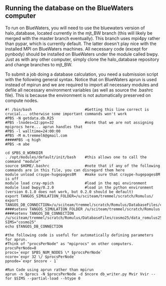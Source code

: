 Running the database on the BlueWaters computer
---------------------------------------------------
To run on BlueWaters, you will need to use the bluewaters version of halo_database, located currently in the mjt_BW branch (this will likely be merged with the master branch eventually). This branch uses mpi4py rather than pypar, which is currently default. The latter doesn't play nice with the installed MPI on BlueWaters machines. All necessary code (except for pynbody) should be installed on BlueWaters under the module called bwpy. Just as with any other computer, simply clone the halo_database repository and change branches to mjt_BW.

To submit a job doing a database calculation, you need a submission script with the following general syntax. Notice that on BlueWaters aprun is used instead of mpirun and we are required to import all necessary modules and defile all necessary environment variables (as well as source the .bashrc file). This is because the environment is not automatically preserved on compute nodes.

```
#! /bin/bash                        #Getting this line correct is crucial... otherwise some important commands won't work
#PBS -N getdata.db.R25
#PBS -lnodes=12:ppn=32              #note that we are not assigning mpiprocs here... aprun handles that
#PBS -l walltime=24:00:00
#PBS -M m.tremmel6@gmail.com
#####PBS -q high
#PBS -m abe

cd $PBS_O_WORKDIR
. /opt/modules/default/init/bash    #this allows one to call the command "module"
source $HOME/.bashrc                #note that if any of the following commands are in this file, you can disregard them here
module unload craype-hugepages8M    #make sure that craype-hugepages8M is off
module load cray-mpich              #load in the mpi environment
module load bwpy/0.2.0              #load in the python environment (version 0.1.0 does not work, but 0.2.0 should be default)
export TANGOS_SIMULATION_FOLDER=/u/sciteam/tremmel/scratch/Romulus/
export TANGOS_DB_CONNECTION=/u/sciteam/tremmel/scratch/Romulus/DatabaseFiles/cosmo25/data_romulus25.db
####setenv TANGOS_SIMULATION_FOLDER /u/sciteam/tremmel/scratch/Romulus
####setenv TANGOS_DB_CONNECTION  /u/sciteam/tremmel/scratch/Romulus/DatabaseFiles/cosmo25/data_romulus25.db
SIMS="cosmo25"
echo $TANGOS_DB_CONNECTION

#the following code is useful for automatically defining parameters for aprun.
#Think of "procsPerNode" as "mpiprocs" on other computers.
procsPerNode=8
procs=`expr $PBS_NUM_NODES \* $procsPerNode`
ncore=`expr 32 \/ $procsPerNode`
ppnode=`expr $ncore - 1`

#Run Code using aprun rather than mpirun
aprun -n $procs -N $procsPerNode -d $ncore db_writer.py Mvir Vvir --for $SIMS --partial-load --htype 0
